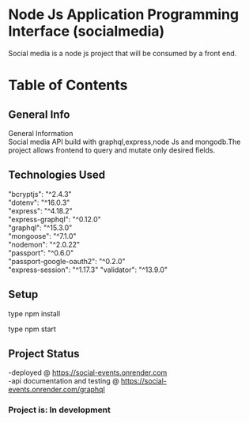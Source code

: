 
# Node Js Application Programming Interface (socialmedia)

Social media is a node js project that will be consumed by a front end. 


# Table of Contents

## General Info  
General Information  
Social media API build with graphql,express,node Js and mongodb.The project allows frontend to query and mutate only desired fields.



## Technologies Used  
   "bcryptjs": "^2.4.3"  
    "dotenv": "^16.0.3"  
    "express": "^4.18.2"  
    "express-graphql": "^0.12.0"  
    "graphql": "^15.3.0"  
    "mongoose": "^7.1.0"  
    "nodemon": "^2.0.22"  
    "passport": "^0.6.0"  
    "passport-google-oauth2": "^0.2.0"    
    "express-session": "^1.17.3" 
    "validator": "^13.9.0" 

    

## Setup
type npm install 

type npm start 



## Project Status
-deployed @   https://social-events.onrender.com  
-api documentation and testing  @ https://social-events.onrender.com/graphql  
### Project is: In development



